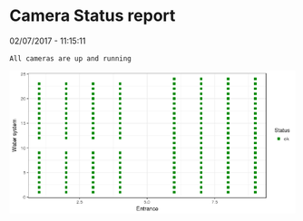 Camera Status report
================
02/07/2017 - 11:15:11

    All cameras are up and running

![](camreport_files/figure-markdown_github/unnamed-chunk-2-1.png)
